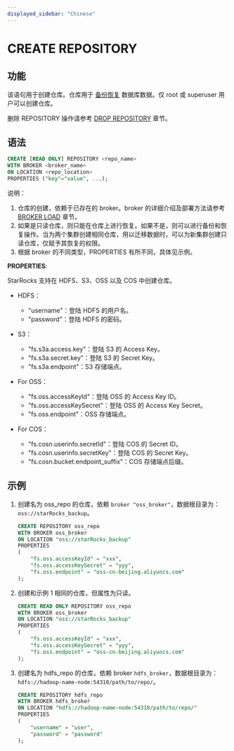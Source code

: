 ```yaml
---
displayed_sidebar: "Chinese"
---
```


# CREATE REPOSITORY

## 功能

该语句用于创建仓库。仓库用于 [备份恢复](/administration/Backup_and_restore.md) 数据库数据。仅 root 或 superuser 用户可以创建仓库。

删除 REPOSITORY 操作请参考 [DROP REPOSITORY](../data-definition/DROP_REPOSITORY.md) 章节。

## 语法

```sql
CREATE [READ ONLY] REPOSITORY <repo_name>
WITH BROKER <broker_name>
ON LOCATION <repo_location>
PROPERTIES ("key"="value", ...);
```

说明：

1. 仓库的创建，依赖于已存在的 broker。broker 的详细介绍及部署方法请参考 [BROKER LOAD](/sql-reference/sql-statements/data-manipulation/BROKER_LOAD.md) 章节。
2. 如果是只读仓库，则只能在仓库上进行恢复。如果不是，则可以进行备份和恢复操作。当为两个集群创建相同仓库，用以迁移数据时，可以为新集群创建只读仓库，仅赋予其恢复的权限。
3. 根据 broker 的不同类型，PROPERTIES 有所不同，具体见示例。

**PROPERTIES**:

StarRocks 支持在 HDFS、S3、OSS 以及 COS 中创建仓库。

- HDFS：
  - "username"：登陆 HDFS 的用户名。
  - "password"：登陆 HDFS 的密码。

- S3：
  - "fs.s3a.access.key"：登陆 S3 的 Access Key。
  - "fs.s3a.secret.key"：登陆 S3 的 Secret Key。
  - "fs.s3a.endpoint"：S3 存储端点。

- For OSS：
  - "fs.oss.accessKeyId"：登陆 OSS 的 Access Key ID。
  - "fs.oss.accessKeySecret"：登陆 OSS 的 Access Key Secret。
  - "fs.oss.endpoint"：OSS 存储端点。

- For COS：
  - "fs.cosn.userinfo.secretId"：登陆 COS 的 Secret ID。
  - "fs.cosn.userinfo.secretKey"：登陆 COS 的 Secret Key。
  - "fs.cosn.bucket.endpoint_suffix"：COS 存储端点后缀。

## 示例

1. 创建名为 oss_repo 的仓库，依赖 `broker "oss_broker"`，数据根目录为：`oss://starRocks_backup`。

    ```sql
    CREATE REPOSITORY oss_repo
    WITH BROKER oss_broker
    ON LOCATION "oss://starRocks_backup"
    PROPERTIES
    (
        "fs.oss.accessKeyId" = "xxx",
        "fs.oss.accessKeySecret" = "yyy",
        "fs.oss.endpoint" = "oss-cn-beijing.aliyuncs.com"
    );
    ```

2. 创建和示例 1 相同的仓库，但属性为只读。

    ```sql
    CREATE READ ONLY REPOSITORY oss_repo
    WITH BROKER oss_broker
    ON LOCATION "oss://starRocks_backup"
    PROPERTIES
    (
        "fs.oss.accessKeyId" = "xxx",
        "fs.oss.accessKeySecret" = "yyy",
        "fs.oss.endpoint" = "oss-cn-beijing.aliyuncs.com"
    );
    ```

3. 创建名为 hdfs_repo 的仓库，依赖 broker `hdfs_broker`，数据根目录为：`hdfs://hadoop-name-node:54310/path/to/repo/`。

    ```sql
    CREATE REPOSITORY hdfs_repo
    WITH BROKER hdfs_broker
    ON LOCATION "hdfs://hadoop-name-node:54310/path/to/repo/"
    PROPERTIES
    (
        "username" = "user",
        "password" = "password"
    );
    ```
